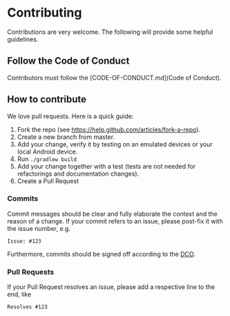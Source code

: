 # Contributing

Contributions are very welcome. The following will provide some helpful guidelines.

## Follow the Code of Conduct

Contributors must follow the [CODE-OF-CONDUCT.md](Code of Conduct).

## How to contribute

We love pull requests. Here is a quick guide:

1. Fork the repo (see https://help.github.com/articles/fork-a-repo).
1. Create a new branch from master.
1. Add your change, verify it by testing on an emulated devices or your local Android device.
1. Run `./gradlew build`
1. Add your change together with a test (tests are not needed for refactorings and documentation changes).
1. Create a Pull Request

### Commits

Commit messages should be clear and fully elaborate the context and the reason of a change.
If your commit refers to an issue, please post-fix it with the issue number, e.g.

```
Issue: #123
```

Furthermore, commits should be signed off according to the [DCO](DCO.md).

### Pull Requests

If your Pull Request resolves an issue, please add a respective line to the end, like

```
Resolves #123
```
